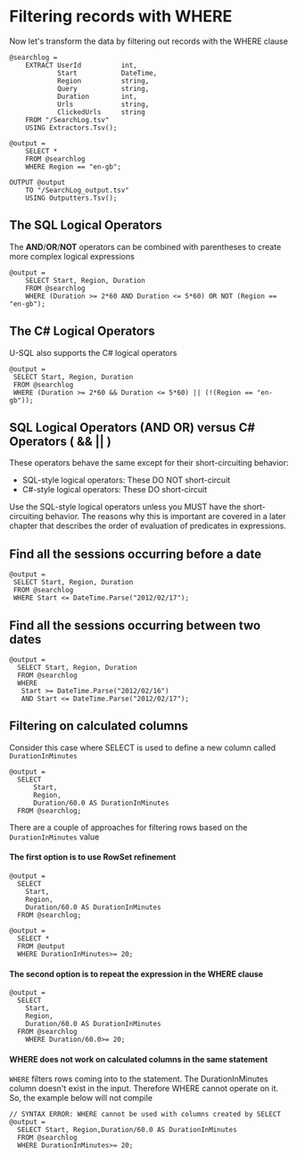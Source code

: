 # Filtering records with WHERE

Now let's transform the data by filtering out records with the WHERE clause

```
@searchlog = 
    EXTRACT UserId          int, 
            Start           DateTime, 
            Region          string, 
            Query           string, 
            Duration        int, 
            Urls            string, 
            ClickedUrls     string
    FROM "/SearchLog.tsv"
    USING Extractors.Tsv();

@output = 
    SELECT *
    FROM @searchlog
    WHERE Region == "en-gb";

OUTPUT @output 
    TO "/SearchLog_output.tsv"
    USING Outputters.Tsv();
```

## The SQL Logical Operators

The **AND**/**OR**/**NOT** operators can be combined with parentheses to create more complex logical expressions

```
@output =
    SELECT Start, Region, Duration
    FROM @searchlog
    WHERE (Duration >= 2*60 AND Duration <= 5*60) OR NOT (Region == "en-gb");
```

## The C\# Logical Operators

U-SQL also supports the C\# logical operators

```
@output =
 SELECT Start, Region, Duration
 FROM @searchlog
 WHERE (Duration >= 2*60 && Duration <= 5*60) || (!(Region == "en-gb"));
```

## SQL Logical Operators \(AND OR\) versus C\# Operators \( && \|\| \)

These operators behave the same except for their short-circuiting behavior:

* SQL-style logical operators: These DO NOT short-circuit
* C\#-style logical operators: These DO short-circuit

Use the SQL-style logical operators unless you MUST have the short-circuiting behavior. The reasons why this is important are covered in a later chapter that describes the order of evaluation of predicates in expressions.

## Find all the sessions occurring before a date

```
@output =
 SELECT Start, Region, Duration
 FROM @searchlog
 WHERE Start <= DateTime.Parse("2012/02/17");
```

## Find all the sessions occurring between two dates

```
@output = 
  SELECT Start, Region, Duration
  FROM @searchlog
  WHERE 
   Start >= DateTime.Parse("2012/02/16") 
   AND Start <= DateTime.Parse("2012/02/17");
```

## Filtering on calculated columns

Consider this case where SELECT is used to define a new column called `DurationInMinutes`

```
@output =
  SELECT 
      Start, 
      Region,
      Duration/60.0 AS DurationInMinutes
  FROM @searchlog;
```

There are a couple of approaches for filtering rows based on the `DurationInMinutes` value

#### The first option is to use RowSet refinement

```
@output =
  SELECT 
    Start,
    Region,
    Duration/60.0 AS DurationInMinutes
  FROM @searchlog;

@output =
  SELECT *
  FROM @output
  WHERE DurationInMinutes>= 20;
```

#### The second option is to repeat the expression in the WHERE clause

```
@output =
  SELECT 
    Start,
    Region,
    Duration/60.0 AS DurationInMinutes
  FROM @searchlog
    WHERE Duration/60.0>= 20;
```

#### WHERE does not work on calculated columns in the same statement

`WHERE` filters rows coming into to the statement. The DurationInMinutes column doesn't exist in the input. Therefore WHERE cannot operate on it. So, the example below will not compile

```
// SYNTAX ERROR: WHERE cannot be used with columns created by SELECT
@output =
  SELECT Start, Region,Duration/60.0 AS DurationInMinutes
  FROM @searchlog
  WHERE DurationInMinutes>= 20;
```



